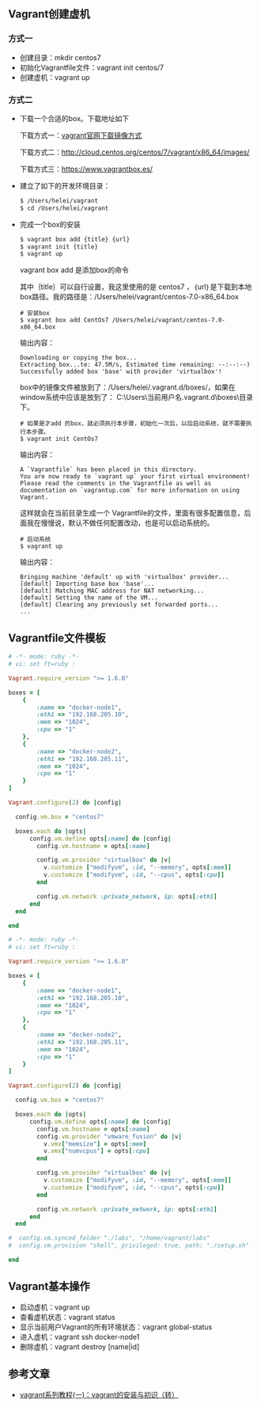 ## Vagrant创建虚机

### 方式一
* 创建目录：mkdir centos7
* 初始化Vagrantfile文件：vagrant init centos/7
* 创建虚机：vagrant up

### 方式二

* 下载一个合适的box。下载地址如下

   下载方式一：[vagrant官网下载镜像方式](https://my.oschina.net/cxgphper/blog/1940644)

   下载方式二：http://cloud.centos.org/centos/7/vagrant/x86_64/images/ 

   下载方式三：https://www.vagrantbox.es/ 

* 建立了如下的开发环境目录：

  ```bash
  $ /Users/helei/vagrant
  $ cd /Users/helei/vagrant
  ```

* 完成一个box的安装

  ```bash
  $ vagrant box add {title} {url}
  $ vagrant init {title}
  $ vagrant up
  ```

  vagrant box add 是添加box的命令 

  其中｛title｝可以自行设置，我这里使用的是 centos7 ，｛url｝是下载到本地box路径。我的路径是：/Users/helei/vagrant/centos-7.0-x86_64.box

  ```
  # 安装box
  $ vagrant box add CentOs7 /Users/helei/vagrant/centos-7.0-x86_64.box
  ```

  输出内容：

  ```
  Downloading or copying the box...
  Extracting box...te: 47.5M/s, Estimated time remaining: --:--:--)
  Successfully added box 'base' with provider 'virtualbox'!
  ```

  box中的镜像文件被放到了：/Users/helei/.vagrant.d/boxes/，如果在window系统中应该是放到了： C:\Users\当前用户名.vagrant.d\boxes\目录下。

  ```
  # 如果是才add 的box，就必须执行本步骤，初始化一次后，以后启动系统，就不需要执行本步骤。
  $ vagrant init CentOs7
  ```

  输出内容：

  ```
  A `Vagrantfile` has been placed in this directory.
  You are now ready to `vagrant up` your first virtual environment!
  Please read the comments in the Vagrantfile as well as documentation on `vagrantup.com` for more information on using Vagrant.
  ```

  这样就会在当前目录生成一个 Vagrantfile的文件，里面有很多配置信息，后面我在慢慢说，默认不做任何配置改动，也是可以启动系统的。

  ```
  # 启动系统
  $ vagrant up
  ```

  输出内容：

  ```
  Bringing machine 'default' up with 'virtualbox' provider...
  [default] Importing base box 'base'...
  [default] Matching MAC address for NAT networking...
  [default] Setting the name of the VM...
  [default] Clearing any previously set forwarded ports...
  ...
  ```

## Vagrantfile文件模板

```ruby
# -*- mode: ruby -*-
# vi: set ft=ruby :

Vagrant.require_version ">= 1.6.0"

boxes = [
    {
        :name => "docker-node1",
        :eth1 => "192.168.205.10",
        :mem => "1024",
        :cpu => "1"
    },
    {
        :name => "docker-node2",
        :eth1 => "192.168.205.11",
        :mem => "1024",
        :cpu => "1"
    }
]

Vagrant.configure(2) do |config|

  config.vm.box = "centos7"

  boxes.each do |opts|
      config.vm.define opts[:name] do |config|
        config.vm.hostname = opts[:name]

        config.vm.provider "virtualbox" do |v|
          v.customize ["modifyvm", :id, "--memory", opts[:mem]]
          v.customize ["modifyvm", :id, "--cpus", opts[:cpu]]
        end

        config.vm.network :private_network, ip: opts[:eth1]
      end
  end

end
```



```ruby
# -*- mode: ruby -*-
# vi: set ft=ruby :

Vagrant.require_version ">= 1.6.0"

boxes = [
    {
        :name => "docker-node1",
        :eth1 => "192.168.205.10",
        :mem => "1024",
        :cpu => "1"
    },
    {
        :name => "docker-node2",
        :eth1 => "192.168.205.11",
        :mem => "1024",
        :cpu => "1"
    }
]

Vagrant.configure(2) do |config|

  config.vm.box = "centos7"

  boxes.each do |opts|
      config.vm.define opts[:name] do |config|
        config.vm.hostname = opts[:name]
        config.vm.provider "vmware_fusion" do |v|
          v.vmx["memsize"] = opts[:mem]
          v.vmx["numvcpus"] = opts[:cpu]
        end

        config.vm.provider "virtualbox" do |v|
          v.customize ["modifyvm", :id, "--memory", opts[:mem]]
          v.customize ["modifyvm", :id, "--cpus", opts[:cpu]]
        end

        config.vm.network :private_network, ip: opts[:eth1]
      end
  end

#  config.vm.synced_folder "./labs", "/home/vagrant/labs"
#  config.vm.provision "shell", privileged: true, path: "./setup.sh"

end
```



## Vagrant基本操作

- 启动虚机：vagrant up
- 查看虚机状态：vagrant status
- 显示当前用户Vagrant的所有环境状态：vagrant global-status
- 进入虚机：vagrant ssh docker-node1
- 删除虚机：vagrant destroy [name|id]

## 参考文章

* [vagrant系列教程(一)：vagrant的安装与初识（转）](https://www.cnblogs.com/ajianbeyourself/p/5919503.html)